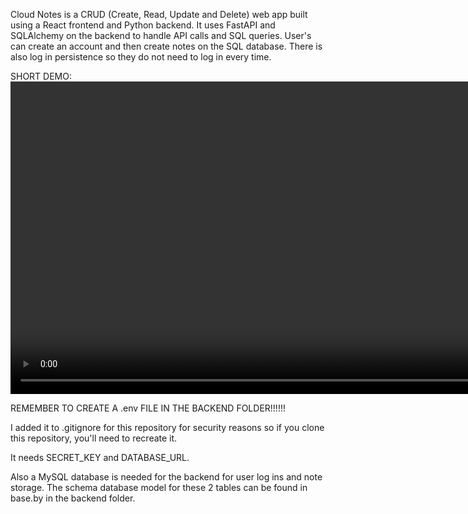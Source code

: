 Cloud Notes is a CRUD (Create, Read, Update and Delete) web app built using a React frontend and Python backend. It uses FastAPI and SQLAlchemy on the backend to handle API calls and SQL queries. User's can create an account and then create notes on the SQL database. There is also log in persistence so they do not need to log in every time.

SHORT DEMO:
<video src="https://github.com/user-attachments/assets/20504ed7-e49f-4622-ace9-8076bc528d43" controls width="1000"></video>

REMEMBER TO CREATE A .env FILE IN THE BACKEND FOLDER!!!!!!

I added it to .gitignore for this repository for security reasons so if you clone this repository, you'll need to recreate it.

It needs SECRET_KEY and DATABASE_URL.

Also a MySQL database is needed for the backend for user log ins and note storage.
The schema database model for these 2 tables can be found in base.by in the backend folder.
